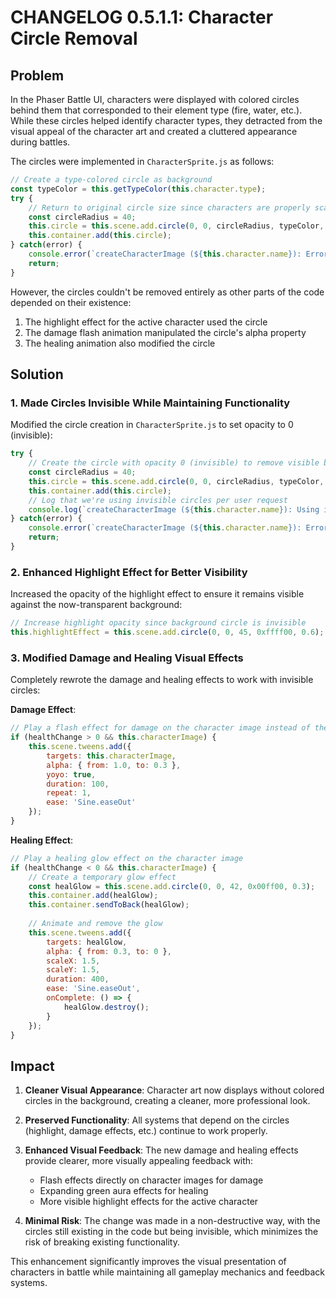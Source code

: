 # CHANGELOG 0.5.1.1: Character Circle Removal

## Problem

In the Phaser Battle UI, characters were displayed with colored circles behind them that corresponded to their element type (fire, water, etc.). While these circles helped identify character types, they detracted from the visual appeal of the character art and created a cluttered appearance during battles.

The circles were implemented in `CharacterSprite.js` as follows:

```javascript
// Create a type-colored circle as background
const typeColor = this.getTypeColor(this.character.type);
try {
    // Return to original circle size since characters are properly scaled again
    const circleRadius = 40;
    this.circle = this.scene.add.circle(0, 0, circleRadius, typeColor, 0.8);
    this.container.add(this.circle);
} catch(error) {
    console.error(`createCharacterImage (${this.character.name}): Error creating background circle:`, error);
    return;
}
```

However, the circles couldn't be removed entirely as other parts of the code depended on their existence:
1. The highlight effect for the active character used the circle
2. The damage flash animation manipulated the circle's alpha property
3. The healing animation also modified the circle

## Solution

### 1. Made Circles Invisible While Maintaining Functionality

Modified the circle creation in `CharacterSprite.js` to set opacity to 0 (invisible):

```javascript
try {
    // Create the circle with opacity 0 (invisible) to remove visible background while maintaining functionality
    const circleRadius = 40;
    this.circle = this.scene.add.circle(0, 0, circleRadius, typeColor, 0);
    this.container.add(this.circle);
    // Log that we're using invisible circles per user request
    console.log(`createCharacterImage (${this.character.name}): Using invisible background circle`);
} catch(error) {
    console.error(`createCharacterImage (${this.character.name}): Error creating background circle:`, error);
    return;
}
```

### 2. Enhanced Highlight Effect for Better Visibility

Increased the opacity of the highlight effect to ensure it remains visible against the now-transparent background:

```javascript
// Increase highlight opacity since background circle is invisible
this.highlightEffect = this.scene.add.circle(0, 0, 45, 0xffff00, 0.6);
```

### 3. Modified Damage and Healing Visual Effects

Completely rewrote the damage and healing effects to work with invisible circles:

**Damage Effect**:
```javascript
// Play a flash effect for damage on the character image instead of the circle
if (healthChange > 0 && this.characterImage) {
    this.scene.tweens.add({
        targets: this.characterImage,
        alpha: { from: 1.0, to: 0.3 },
        yoyo: true,
        duration: 100,
        repeat: 1,
        ease: 'Sine.easeOut'
    });
}
```

**Healing Effect**:
```javascript
// Play a healing glow effect on the character image
if (healthChange < 0 && this.characterImage) {
    // Create a temporary glow effect
    const healGlow = this.scene.add.circle(0, 0, 42, 0x00ff00, 0.3);
    this.container.add(healGlow);
    this.container.sendToBack(healGlow);
    
    // Animate and remove the glow
    this.scene.tweens.add({
        targets: healGlow,
        alpha: { from: 0.3, to: 0 },
        scaleX: 1.5,
        scaleY: 1.5,
        duration: 400,
        ease: 'Sine.easeOut',
        onComplete: () => {
            healGlow.destroy();
        }
    });
}
```

## Impact

1. **Cleaner Visual Appearance**: Character art now displays without colored circles in the background, creating a cleaner, more professional look.

2. **Preserved Functionality**: All systems that depend on the circles (highlight, damage effects, etc.) continue to work properly.

3. **Enhanced Visual Feedback**: The new damage and healing effects provide clearer, more visually appealing feedback with:
   - Flash effects directly on character images for damage
   - Expanding green aura effects for healing
   - More visible highlight effects for the active character

4. **Minimal Risk**: The change was made in a non-destructive way, with the circles still existing in the code but being invisible, which minimizes the risk of breaking existing functionality.

This enhancement significantly improves the visual presentation of characters in battle while maintaining all gameplay mechanics and feedback systems.

